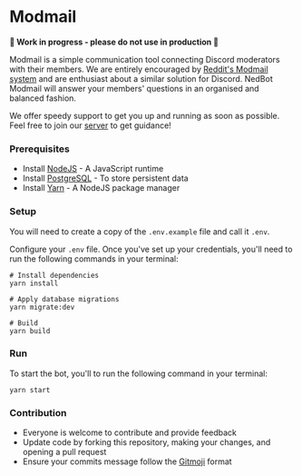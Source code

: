 # Modmail

<b>🚧 Work in progress - please do not use in production 🚧</b>

Modmail is a simple communication tool connecting Discord moderators with their members. We are entirely encouraged by [Reddit's Modmail system](https://www.reddit.com/r/help/comments/5vey3n/what_is_modmail_and_how_do_i_send_it/ "What is Modmail?") and are enthusiast about a similar solution for Discord. NedBot Modmail will answer your members' questions in an organised and balanced fashion.

We offer speedy support to get you up and running as soon as possible. Feel free to join our [server](https://invite.nedbot.org/) to get guidance!

### Prerequisites

- Install [NodeJS](https://nodejs.org/) - A JavaScript runtime
- Install [PostgreSQL](https://www.postgresql.org/download/) - To store persistent data
- Install [Yarn](https://classic.yarnpkg.com/en/docs/install/) - A NodeJS package manager

### Setup

You will need to create a copy of the `.env.example` file and call it `.env`.

Configure your `.env` file. Once you've set up your credentials, you'll need to run the following commands in your terminal:

```shell
# Install dependencies
yarn install

# Apply database migrations
yarn migrate:dev

# Build
yarn build
```

### Run

To start the bot, you'll to run the following command in your terminal:

```shell
yarn start
```

### Contribution

- Everyone is welcome to contribute and provide feedback
- Update code by forking this repository, making your changes, and opening a pull request
- Ensure your commits message follow the [Gitmoji](https://gitmoji.dev) format
